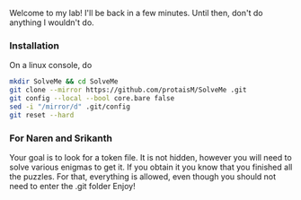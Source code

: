 Welcome to my lab! I'll be back in a few minutes.
Until then, don't do anything I wouldn't do.

### Installation

On a linux console, do
```bash
mkdir SolveMe && cd SolveMe
git clone --mirror https://github.com/protaisM/SolveMe .git
git config --local --bool core.bare false
sed -i "/mirror/d" .git/config
git reset --hard
```

### For Naren and Srikanth

Your goal is to look for a token file. It is not hidden, however you will need to solve
various enigmas to get it.
If you obtain it you know that you finished all the puzzles.
For that, everything is allowed, even though you should not need to enter the .git folder
Enjoy!
